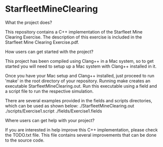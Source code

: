 # StarfleetMineClearing

What the project does?

This repository contains a C++ implementation of the Starfleet Mine Clearing Exercise. The description of this exercise is included in the Starfleet Mine Clearing Exercise.pdf.

How users can get started with the project?

This project has been compiled using Clang++ in a Mac system, so to get started you will need to setup up a Mac system with Clang++ installed in it.

Once you have your Mac setup and Clang++ installed, just proceed to run 'make' in the root directory of your repository. Running make creates an executable StarfleetMineClearing.out. Run this executable using a field and a script file to run the respective simulation.

There are several examples provided in the fields and scripts directories, which can be used as shown below:
./StarfleetMineClearing.out ./scripts/Exercise1.script ./fields/Exercise1.fields

Where users can get help with your project?

If you are interested in help improve this C++ implementation, please check the TODO.txt file. This file contains several improvements that can be done to the source code.

